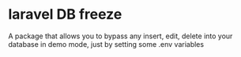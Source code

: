 # laravel DB freeze

A package that allows you to bypass any insert, edit, delete into your database in demo mode, just by setting some .env variables
